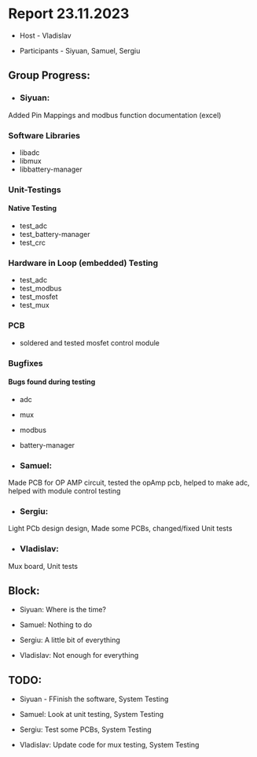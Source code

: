 # Report 23.11.2023

- Host - Vladislav

- Participants - Siyuan, Samuel, Sergiu

## Group Progress:

- ### Siyuan:
Added Pin Mappings and modbus function documentation (excel)

### Software Libraries
-	libadc
-	libmux
-	libbattery-manager

### Unit-Testings
#### Native Testing
-	test_adc
-	test_battery-manager
-	test_crc

### Hardware in Loop (embedded) Testing
-	test_adc
-	test_modbus
-	test_mosfet
-	test_mux

### PCB
-	soldered and tested mosfet control module

### Bugfixes
#### Bugs found during testing
-	adc
-	mux
-	modbus
-	battery-manager

- ### Samuel:
Made PCB for OP AMP circuit, tested the opAmp pcb, helped to make adc, helped with module control testing

- ### Sergiu: 
Light PCb design design, Made some PCBs, changed/fixed Unit tests

- ### Vladislav: 
Mux board, Unit tests

## Block:

- Siyuan: Where is the time?

- Samuel: Nothing to do

- Sergiu: A little bit of everything

- Vladislav: Not enough for everything

## TODO:

- Siyuan - FFinish the software, System Testing

- Samuel: Look at unit testing, System Testing

- Sergiu: Test some PCBs, System Testing

- Vladislav: Update code for mux testing, System Testing
